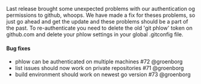 Last release brought some unexpected problems with our authentication og permissions to github, whoops.
We have made a fix for theses problems, so just go ahead and get the update and these problems should be a part of the past.
To re-authenticate you need to delete the old 'git phlow' token on github.com and delete your phlow settings in your global .gitconfig file.

#### Bug fixes
- phlow can be authenticated on multiple machines #72 @groenborg
- list issues should now work on private repositories #71 @groenborg
- build environment should work on newest go version #73 @groenborg